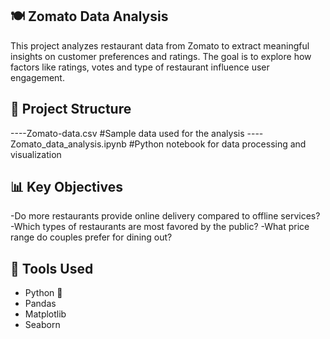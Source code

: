 ## 🍽️ Zomato Data Analysis
This project analyzes restaurant data from Zomato to extract meaningful insights on customer preferences and ratings. The goal is to explore how factors like ratings, votes and type of restaurant influence user engagement.

## 📂 Project Structure
----Zomato-data.csv #Sample data used for the analysis
----Zomato_data_analysis.ipynb #Python notebook for data processing and visualization

## 📊 Key Objectives
-Do more restaurants provide online delivery compared to offline services?
-Which types of restaurants are most favored by the public?
-What price range do couples prefer for dining out?

## 🔧 Tools Used
- Python 🐍
- Pandas
- Matplotlib
- Seaborn
